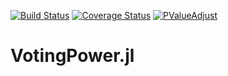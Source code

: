 [![Build Status](https://travis-ci.org/dirkschumacher/VotingPower.jl.svg?branch=master)](https://travis-ci.org/dirkschumacher/VotingPower.jl)
[![Coverage Status](https://img.shields.io/coveralls/dirkschumacher/VotingPower.jl.svg)](https://coveralls.io/r/dirkschumacher/VotingPower.jl)
[![PValueAdjust](http://pkg.julialang.org/badges/VotingPower_0.2.svg)](http://pkg.julialang.org/?pkg=VotingPower&ver=0.2)

# VotingPower.jl
